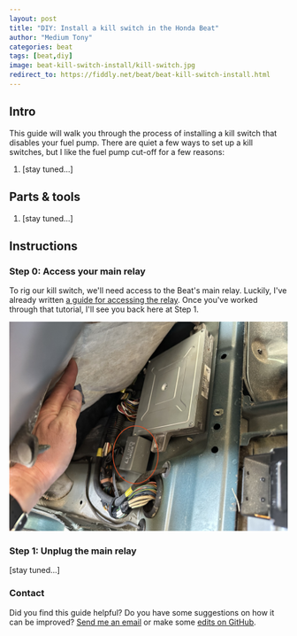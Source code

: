 ```yaml
---
layout: post
title: "DIY: Install a kill switch in the Honda Beat"
author: "Medium Tony"
categories: beat
tags: [beat,diy]
image: beat-kill-switch-install/kill-switch.jpg
redirect_to: https://fiddly.net/beat/beat-kill-switch-install.html
---
```

## Intro
This guide will walk you through the process of installing a kill switch that disables your fuel pump. There are quiet a few ways to set up a kill switches, but I like the fuel pump cut-off for a few reasons:

1. [stay tuned...]

## Parts & tools
1. [stay tuned...]

## Instructions

### Step 0: Access your main relay

To rig our kill switch, we'll need access to the Beat's main relay. Luckily, I've already written [a guide for accessing the relay](./access-beat-ecu-and-main-relay). Once you've worked through that tutorial, I'll see you back here at Step 1.

![Picture of ECU and main rela with the main relay circled in red.](assets/img/beat-kill-switch-install/ecu-and-relay-revealed.jpg)

### Step 1: Unplug the main relay

[stay tuned...]

### Contact
Did you find this guide helpful? Do you have some suggestions on how it can be improved? [Send me an email](mailto:tony@mediumtonysgarage.com) or make some [edits on GitHub](https://github.com/prestia/mediumtonys/blob/main/_posts/2023-9-4-beat-kill-switch-install.md).
